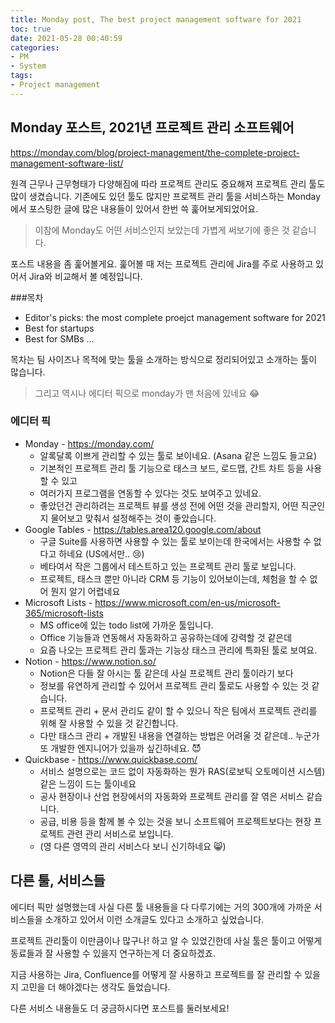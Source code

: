```yaml
---
title: Monday post, The best project management software for 2021
toc: true
date: 2021-05-28 00:40:59
categories:
- PM
- System
tags:
- Project management
---
```


## Monday 포스트, 2021년 프로젝트 관리 소프트웨어

https://monday.com/blog/project-management/the-complete-project-management-software-list/

원격 근무나 근무형태가 다양해짐에 따라 프로젝트 관리도 중요해져 프로젝트 관리 툴도 많이 생겼습니다.
기존에도 있던 툴도 많지만 프로젝트 관리 툴을 서비스하는 Monday에서 포스팅한 글에 많은 내용들이 있어서 한번 쓱 훑어보게되었어요.

> 이참에 Monday도 어떤 서비스인지 보았는데 가볍게 써보기에 좋은 것 같습니다.

포스트 내용을 좀 훑어볼게요.
훑어볼 때 저는 프로젝트 관리에 Jira를 주로 사용하고 있어서 Jira와 비교해서 볼 예정입니다.

###목차

- Editor's picks: the most complete proejct management software for 2021
- Best for startups
- Best for SMBs ...

목차는 팀 사이즈나 목적에 맞는 툴을 소개하는 방식으로 정리되어있고 소개하는 툴이 많습니다.

> 그리고 역시나 에디터 픽으로 monday가 맨 처음에 있네요 😂

### 에디터 픽

* Monday - https://monday.com/
  * 알록달록 이쁘게 관리할 수 있는 툴로 보이네요. (Asana 같은 느낌도 들고요)
  * 기본적인 프로젝트 관리 툴 기능으로 태스크 보드, 로드맵, 간트 차트 등을 사용할 수 있고
  * 여러가지 프로그램을 연동할 수 있다는 것도 보여주고 있네요.
  * 좋았던건 관리하려는 프로젝트 뷰를 생성 전에 어떤 것을 관리할지, 어떤 직군인지 물어보고 맞춰서 설정해주는 것이 좋았습니다.
* Google Tables - https://tables.area120.google.com/about
  * 구글 Suite를 사용하면 사용할 수 있는 툴로 보이는데 한국에서는 사용할 수 없다고 하네요 (US에서만.. 😢)
  * 베타여서 작은 그룹에서 테스트하고 있는 프로젝트 관리 툴로 보입니다.
  * 프로젝트, 태스크 뿐만 아니라 CRM 등 기능이 있어보이는데, 체험을 할 수 없어 뭔지 알기 어렵네요
* Microsoft Lists - https://www.microsoft.com/en-us/microsoft-365/microsoft-lists
  * MS office에 있는 todo list에 가까운 툴입니다.
  * Office 기능들과 연동해서 자동화하고 공유하는데에 강력할 것 같은데
  * 요즘 나오는 프로젝트 관리 툴과는 기능상 태스크 관리에 특화된 툴로 보여요.
* Notion - https://www.notion.so/
  * Notion은 다들 잘 아시는 툴 같은데 사실 프로젝트 관리 툴이라기 보다
  * 정보를 유연하게 관리할 수 있어서 프로젝트 관리 툴로도 사용할 수 있는 것 같습니다.
  * 프로젝트 관리 + 문서 관리도 같이 할 수 있으니 작은 팀에서 프로젝트 관리를 위해 잘 사용할 수 있을 것 같긴합니다.
  * 다만 태스크 관리 + 개발된 내용을 연결하는 방법은 어려울 것 같은데.. 누군가 또 개발한 엔지니어가 있을까 싶긴하네요. 😈
* Quickbase - https://www.quickbase.com/
  * 서비스 설명으로는 코드 없이 자동화하는 뭔가 RAS(로보틱 오토메이션 시스템) 같은 느낌이 드는 툴이네요
  * 공사 현장이나 산업 현장에서의 자동화와 프로젝트 관리를 잘 엮은 서비스 같습니다.
  * 공급, 비용 등을 함께 볼 수 있는 것을 보니 소프트웨어 프로젝트보다는 현장 프로젝트 관련 관리 서비스로 보입니다.
  * (영 다른 영역의 관리 서비스다 보니 신기하네요 😸)

## 다른 툴, 서비스들

에디터 픽만 설명했는데 사실 다른 툴 내용들을 다 다루기에는 거의 300개에 가까운 서비스들을 소개하고 있어서 이런 소개글도 있다고 소개하고 싶었습니다.

프로젝트 관리툴이 이만큼이나 많구나! 하고 알 수 있었긴한데 사실 툴은 툴이고 어떻게 동료들과 잘 사용할 수 있을지 연구하는게 더 중요하겠죠.

지금 사용하는 Jira, Confluence를 어떻게 잘 사용하고 프로젝트를 잘 관리할 수 있을지 고민을 더 해야겠다는 생각도 들었습니다.

다른 서비스 내용들도 더 궁금하시다면 포스트를 둘러보세요!
